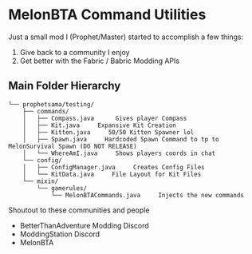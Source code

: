 # MelonBTA Command Utilities

Just a small mod I (Prophet/Master) started to accomplish a few things:

1. Give back to a community I enjoy
2. Get better with the Fabric / Babric Modding APIs

## Main Folder Hierarchy
```
└── prophetsama/testing/
    ├── commands/
    │   ├── Compass.java      Gives player Compass
    │   ├── Kit.java     Expansive Kit Creation
    │   ├── Kitten.java     50/50 Kitten Spawner lol
    │   ├── Spawn.java     Hardcoded Spawn Command to tp to MelonSurvival Spawn (DO NOT RELEASE)
    │   └── WhereAmI.java     Shows players coords in chat
    └── config/
    │   ├── ConfigManager.java     Creates Config Files
    │   └── KitData.java     File Layout for Kit Files
    └── mixin/
        └── gamerules/
            └── MelonBTACommands.java     Injects the new commands
```

Shoutout to these communities and people 
- BetterThanAdventure Modding Discord
- ModdingStation Discord
- MelonBTA
